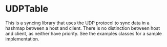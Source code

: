 UDPTable
========

This is a syncing library that uses the UDP protocol to sync data in a hashmap between a host and client. There is no distinction  between host and client, as neither have priority. See the examples classes for a sample implementation.
